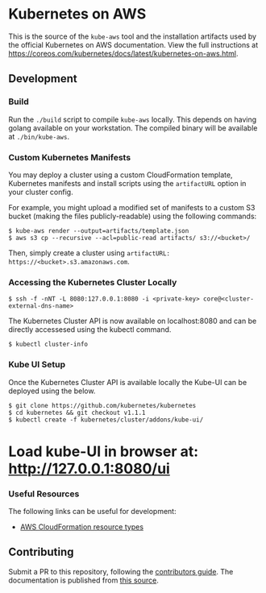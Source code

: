 # Kubernetes on AWS

This is the source of the `kube-aws` tool and the installation artifacts used by the official Kubernetes on AWS documentation.
View the full instructions at https://coreos.com/kubernetes/docs/latest/kubernetes-on-aws.html.

## Development

### Build

Run the `./build` script to compile `kube-aws` locally.
This depends on having golang available on your workstation.
The compiled binary will be available at `./bin/kube-aws`.

### Custom Kubernetes Manifests

You may deploy a cluster using a custom CloudFormation template, Kubernetes manifests and install scripts using the `artifactURL` option in your cluster config.

For example, you might upload a modified set of manifests to a custom S3 bucket (making the files publicly-readable) using the following commands:

```
$ kube-aws render --output=artifacts/template.json
$ aws s3 cp --recursive --acl=public-read artifacts/ s3://<bucket>/
```

Then, simply create a cluster using `artifactURL: https://<bucket>.s3.amazonaws.com`.

### Accessing the Kubernetes Cluster Locally

```
$ ssh -f -nNT -L 8080:127.0.0.1:8080 -i <private-key> core@<cluster-external-dns-name>

```
The Kubernetes Cluster API is now available on localhost:8080 and can be directly accessesed using the kubectl command.

```
$ kubectl cluster-info

```

### Kube UI Setup

Once the Kubernetes Cluster API is available locally the Kube-UI can be deployed using the below.

```
$ git clone https://github.com/kubernetes/kubernetes
$ cd kubernetes && git checkout v1.1.1
$ kubectl create -f kubernetes/cluster/addons/kube-ui/

```
# Load kube-UI in browser at: http://127.0.0.1:8080/ui


### Useful Resources

The following links can be useful for development:

- [AWS CloudFormation resource types](http://docs.aws.amazon.com/AWSCloudFormation/latest/UserGuide/aws-template-resource-type-ref.html)

## Contributing

Submit a PR to this repository, following the [contributors guide](../../CONTRIBUTING.md).
The documentation is published from [this source](../../Documentation/kubernetes-on-aws.md).


